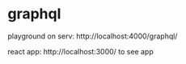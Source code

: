 # graphql

playground on serv:
http://localhost:4000/graphql/

react app:
http://localhost:3000/ to see app